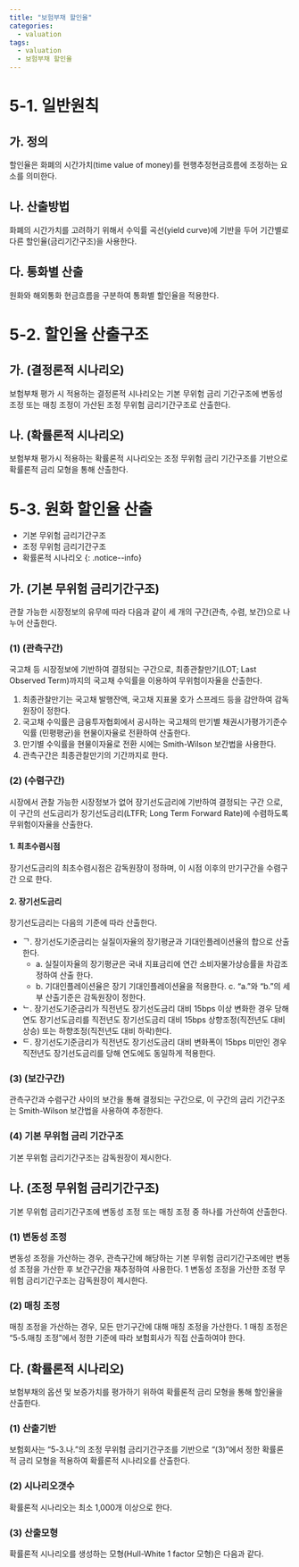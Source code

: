 ```yaml
---
title: "보험부채 할인율"
categories:
  - valuation
tags:
  - valuation
  - 보험부채 할인율
---
```

# 5-1. 일반원칙
## 가. 정의
할인율은 화폐의 시간가치(time value of money)를 현행추정현금흐름에 조정하는 요소를 의미한다.
## 나. 산출방법
화폐의 시간가치를 고려하기 위해서 수익률 곡선(yield curve)에 기반을 두어 기간별로 다른 할인율(금리기간구조)을 사용한다.
## 다. 통화별 산출
원화와 해외통화 현금흐름을 구분하여 통화별 할인율을 적용한다.

# 5-2. 할인율 산출구조
## 가. (결정론적 시나리오)
보험부채 평가 시 적용하는 결정론적 시나리오는 기본 무위험 금리 기간구조에 변동성 조정 또는 매칭 조정이 가산된 조정 무위험 금리기간구조로 산출한다.
## 나. (확률론적 시나리오)
보험부채 평가시 적용하는 확률론적 시나리오는 조정 무위험 금리 기간구조를 기반으로 확률론적 금리 모형을 통해 산출한다.

# 5-3. 원화 할인율 산출

- 기본 무위험 금리기간구조
- 조정 무위험 금리기간구조
- 확률론적 시나리오
{: .notice--info}

## 가. (기본 무위험 금리기간구조)
관찰 가능한 시장정보의 유무에 따라 다음과 같이 세 개의 구간(관측, 수렴, 보간)으로 나누어 산출한다.

### (1) (관측구간)
국고채 등 시장정보에 기반하여 결정되는 구간으로, 최종관찰만기(LOT; Last Observed Term)까지의 국고채 수익률을 이용하여 무위험이자율을 산출한다.
1. 최종관찰만기는 국고채 발행잔액, 국고채 지표물 호가 스프레드 등을 감안하여 감독원장이 정한다.
2. 국고채 수익률은 금융투자협회에서 공시하는 국고채의 만기별 채권시가평가기준수익률 (민평평균)을 현물이자율로 전환하여 산출한다.
3. 만기별 수익률을 현물이자율로 전환 시에는 Smith-Wilson 보간법을 사용한다.
4. 관측구간은 최종관찰만기의 기간까지로 한다.

### (2) (수렴구간)
시장에서 관찰 가능한 시장정보가 없어 장기선도금리에 기반하여 결정되는 구간 으로, 이 구간의 선도금리가 장기선도금리(LTFR; Long Term Forward Rate)에 수렴하도록 무위험이자율을 산출한다.
#### 1. 최초수렴시점
장기선도금리의 최초수렴시점은 감독원장이 정하며, 이 시점 이후의 만기구간을 수렴구간 으로 한다.
#### 2. 장기선도금리
장기선도금리는 다음의 기준에 따라 산출한다.
- ᄀ. 장기선도기준금리는 실질이자율의 장기평균과 기대인플레이션율의 합으로 산출한다.
  - a. 실질이자율의 장기평균은 국내 지표금리에 연간 소비자물가상승률을 차감조정하여 산출 한다.
  - b. 기대인플레이션율은 장기 기대인플레이션율을 적용한다. c. “a.”와 “b.”의 세부 산출기준은 감독원장이 정한다.
- ᄂ. 장기선도기준금리가 직전년도 장기선도금리 대비 15bps 이상 변화한 경우 당해연도 장기선도금리를 직전년도 장기선도금리 대비 15bps 상향조정(직전년도 대비 상승) 또는 하향조정(직전년도 대비 하락)한다.
- ᄃ. 장기선도기준금리가 직전년도 장기선도금리 대비 변화폭이 15bps 미만인 경우 직전년도 장기선도금리를 당해 연도에도 동일하게 적용한다.

### (3) (보간구간)
관측구간과 수렴구간 사이의 보간을 통해 결정되는 구간으로, 이 구간의 금리 기간구조는 Smith-Wilson 보간법을 사용하여 추정한다.
### (4) 기본 무위험 금리 기간구조
기본 무위험 금리기간구조는 감독원장이 제시한다.

## 나. (조정 무위험 금리기간구조)
기본 무위험 금리기간구조에 변동성 조정 또는 매칭 조정 중 하나를 가산하여 산출한다.
### (1) 변동성 조정
변동성 조정을 가산하는 경우, 관측구간에 해당하는 기본 무위험 금리기간구조에만 변동성 조정을 가산한 후 보간구간을 재추정하여 사용한다.
1 변동성 조정을 가산한 조정 무위험 금리기간구조는 감독원장이 제시한다.
### (2) 매칭 조정
매칭 조정을 가산하는 경우, 모든 만기구간에 대해 매칭 조정을 가산한다.
1 매칭 조정은 “5-5.매칭 조정”에서 정한 기준에 따라 보험회사가 직접 산출하여야 한다.

## 다. (확률론적 시나리오)
보험부채의 옵션 및 보증가치를 평가하기 위하여 확률론적 금리 모형을 통해 할인율을 산출한다.
### (1) 산출기반
보험회사는 “5-3.나.”의 조정 무위험 금리기간구조를 기반으로 “(3)”에서 정한 확률론적 금리 모형을 적용하여 확률론적 시나리오를 산출한다.
### (2) 시나리오갯수
확률론적 시나리오는 최소 1,000개 이상으로 한다.
### (3) 산출모형
확률론적 시나리오를 생성하는 모형(Hull-White 1 factor 모형)은 다음과 같다.
